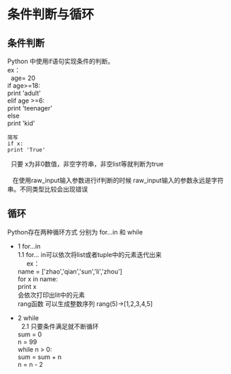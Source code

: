 # 条件判断与循环

## 条件判断
  Python 中使用if语句实现条件的判断。<br>
  ex：<br>
    age= 20<br>
    if age>=18:<br>
    		print 'adult'<br>
    elif age >=6:<br>
    		print 'teenager'<br>
    else<br>
        print 'kid'
        
    简写    
    if x:
    print 'True'
    只要 x为非0数值，非空字符串，非空list等就判断为true<br><br>
    在使用raw_input输入参数进行if判断的时候 raw_input输入的参数永远是字符串。不同类型比较会出现错误
## 循环
  Python存在两种循环方式 分别为 for...in 和 while
  
  * 1 for...in<br>
      1.1 for... in可以依次将list或者tuple中的元素迭代出来<br>
      ex： <br>
        name = ['zhao','qian','sun','li','zhou']  
        for x in name:  
          print x  
        会依次打印出lit中的元素  
		rang函数 可以生成整数序列 rang(5)->[1,2,3,4,5]

   * 2 while  
   		2.1 只要条件满足就不断循环  
			sum = 0  
			n = 99  
			while n > 0:  
					sum = sum + n  
					n = n - 2  
